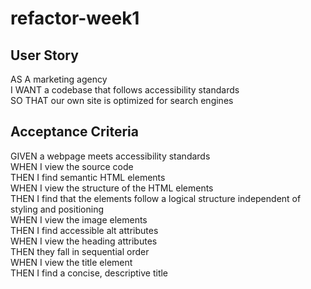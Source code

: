 # refactor-week1

## User Story
AS A marketing agency <br>
I WANT a codebase that follows accessibility standards <br>
SO THAT our own site is optimized for search engines <br>

## Acceptance Criteria
GIVEN a webpage meets accessibility standards <br>
WHEN I view the source code <br>
THEN I find semantic HTML elements <br>
WHEN I view the structure of the HTML elements <br>
THEN I find that the elements follow a logical structure independent of styling and positioning <br>
WHEN I view the image elements <br>
THEN I find accessible alt attributes <br>
WHEN I view the heading attributes <br>
THEN they fall in sequential order <br>
WHEN I view the title element <br>
THEN I find a concise, descriptive title <br>
